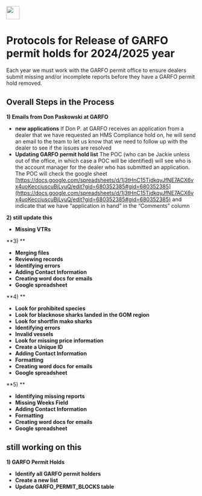 
<a align="left" href="https://github.com/nmfs-openscapes/2024-nmfs-champions"><img src="https://github.githubassets.com/images/modules/logos_page/GitHub-Mark.png" width="35px"/></a>

# Protocols for Release of GARFO permit holds for 2024/2025 year

Each year we must work with the GARFO permit office to ensure dealers submit missing and/or incomplete reports before they have a GARFO permit hold removed.


## Overall Steps in the Process

**1) Emails from Don Paskowski at GARFO**
- **new applications** If Don P. at GARFO receives an application from a dealer that we have requested an HMS Compliance hold on, he will send an email to the team to let us know that we need to follow up with the dealer to see if the issues are resolved
- **Updating GARFO permit hold list** The POC (who can be Jackie unless out of the office, in which case a POC will be identified) will see who is the account manager for the dealer who has submitted an application. The POC will check the google sheet [https://docs.google.com/spreadsheets/d/1j3tHnC15TjdkqyJfNE7ACX6vx4uoKeccjuscuBjLyuQ/edit?gid=680352385#gid=680352385](https://docs.google.com/spreadsheets/d/1j3tHnC15TjdkqyJfNE7ACX6vx4uoKeccjuscuBjLyuQ/edit?gid=680352385#gid=680352385) and indicate that we have “application in hand” in the “Comments” column 


**2) still update this**
- **Missing VTRs** 


**3) **
- **Merging files** 
- **Reviewing records** 
- **Identifying errors** 
- **Adding Contact Information** 
- **Creating word docs for emails** 
- **Google spreadsheet** 

**4) **
- **Look for prohibited species** 
- **Look for blacknose sharks landed in the GOM region** 
- **Look for shortfin mako sharks** 
- **Identifying errors** 
- **Invalid vessels** 
- **Look for missing price information**
- **Create a Unique ID** 
- **Adding Contact Information** 
- **Formatting** 
- **Creating word docs for emails** 
- **Google spreadsheet** 

**5) **
- **Identifying missing reports** 
- **Missing Weeks Field** 
- **Adding Contact Information** 
- **Formatting** 
- **Creating word docs for emails** 
- **Google spreadsheet** 
  
## still working on this

**1) GARFO Permit Holds**
- **Identify all GARFO permit holders** 
- **Create a new list** 
- **Update GARFO_PERMIT_BLOCKS table** 
  


